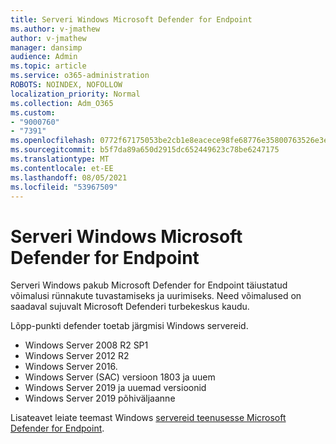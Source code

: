 ```yaml
---
title: Serveri Windows Microsoft Defender for Endpoint
ms.author: v-jmathew
author: v-jmathew
manager: dansimp
audience: Admin
ms.topic: article
ms.service: o365-administration
ROBOTS: NOINDEX, NOFOLLOW
localization_priority: Normal
ms.collection: Adm_O365
ms.custom:
- "9000760"
- "7391"
ms.openlocfilehash: 0772f67175053be2cb1e8eacece98fe68776e35800763526e3e6f4fd5375228c
ms.sourcegitcommit: b5f7da89a650d2915dc652449623c78be6247175
ms.translationtype: MT
ms.contentlocale: et-EE
ms.lasthandoff: 08/05/2021
ms.locfileid: "53967509"
---
```

# <a name="onboard-a-windows-server-to-microsoft-defender-for-endpoint"></a>Serveri Windows Microsoft Defender for Endpoint

Serveri Windows pakub Microsoft Defender for Endpoint täiustatud võimalusi rünnakute tuvastamiseks ja uurimiseks. Need võimalused on saadaval sujuvalt Microsoft Defenderi turbekeskus kaudu.

Lõpp-punkti defender toetab järgmisi Windows servereid.

- Windows Server 2008 R2 SP1
- Windows Server 2012 R2
- Windows Server 2016.
- Windows Server (SAC) versioon 1803 ja uuem
- Windows Server 2019 ja uuemad versioonid
- Windows Server 2019 põhiväljaanne

Lisateavet leiate teemast Windows [servereid teenusesse Microsoft Defender for Endpoint](https://go.microsoft.com/fwlink/?linkid=2143627).
